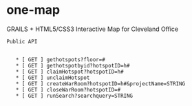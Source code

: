 one-map
=======

GRAILS + HTML5/CSS3 Interactive Map for Cleveland Office

```
Public API


   * [ GET ] gethotspots?floor=#
   * [ GET ] gethotspotbyid?hotspotID=h#
   * [ GET ] claimHotspot?hotspotID=h#
   * [ GET ] unclaimHotspot
   * [ GET ] createWarRoom?hotspotID=h#&projectName=STRING
   * [ GET ] closeWarRoom?hotspotID=#
   * [ GET ] runSearch?searchquery=STRING
```
